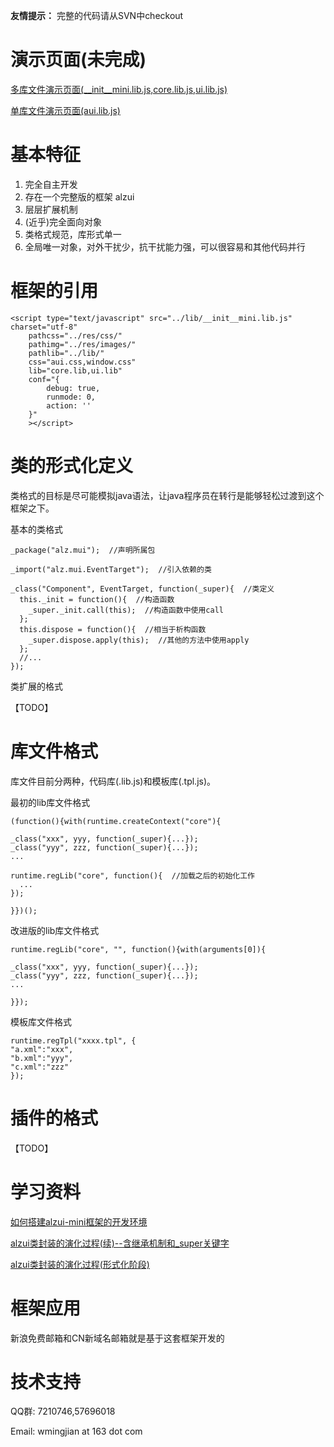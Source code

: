 **友情提示：** 完整的代码请从SVN中checkout

# 演示页面(未完成) #

[多库文件演示页面(\_\_init\_\_mini.lib.js,core.lib.js,ui.lib.js)](http://alzui.googlecode.com/svn/trunk/demos/index.html)

[单库文件演示页面(aui.lib.js)](http://alzui.googlecode.com/svn/trunk/demos/index_aui.html)

# 基本特征 #

  1. 完全自主开发
  1. 存在一个完整版的框架 alzui
  1. 层层扩展机制
  1. (近乎)完全面向对象
  1. 类格式规范，库形式单一
  1. 全局唯一对象，对外干扰少，抗干扰能力强，可以很容易和其他代码并行

# 框架的引用 #

```
<script type="text/javascript" src="../lib/__init__mini.lib.js" charset="utf-8"
	pathcss="../res/css/"
	pathimg="../res/images/"
	pathlib="../lib/"
	css="aui.css,window.css"
	lib="core.lib,ui.lib"
	conf="{
		debug: true,
		runmode: 0,
		action: ''
	}"
	></script>
```

# 类的形式化定义 #

类格式的目标是尽可能模拟java语法，让java程序员在转行是能够轻松过渡到这个框架之下。

基本的类格式

```
_package("alz.mui");  //声明所属包

_import("alz.mui.EventTarget");  //引入依赖的类

_class("Component", EventTarget, function(_super){  //类定义
  this._init = function(){  //构造函数
    _super._init.call(this);  //构造函数中使用call
  };
  this.dispose = function(){  //相当于析构函数
    _super.dispose.apply(this);  //其他的方法中使用apply
  };
  //...
});
```

类扩展的格式

【TODO】

# 库文件格式 #

库文件目前分两种，代码库(.lib.js)和模板库(.tpl.js)。

最初的lib库文件格式

```
(function(){with(runtime.createContext("core"){

_class("xxx", yyy, function(_super){...});
_class("yyy", zzz, function(_super){...});
...

runtime.regLib("core", function(){  //加载之后的初始化工作
  ...
});

}})();
```

改进版的lib库文件格式

```
runtime.regLib("core", "", function(){with(arguments[0]){

_class("xxx", yyy, function(_super){...});
_class("yyy", zzz, function(_super){...});
...

}});
```

模板库文件格式

```
runtime.regTpl("xxxx.tpl", {
"a.xml":"xxx",
"b.xml":"yyy",
"c.xml":"zzz"
});
```

# 插件的格式 #

【TODO】

# 学习资料 #

[如何搭建alzui-mini框架的开发环境](http://wmingjian.javaeye.com/blog/903225)

[alzui类封装的演化过程(续)--含继承机制和\_super关键字](http://wmingjian.javaeye.com/blog/685417)

[alzui类封装的演化过程(形式化阶段)](http://wmingjian.javaeye.com/blog/438211)

# 框架应用 #

新浪免费邮箱和CN新域名邮箱就是基于这套框架开发的

# 技术支持 #

QQ群: 7210746,57696018

Email: wmingjian at 163 dot com